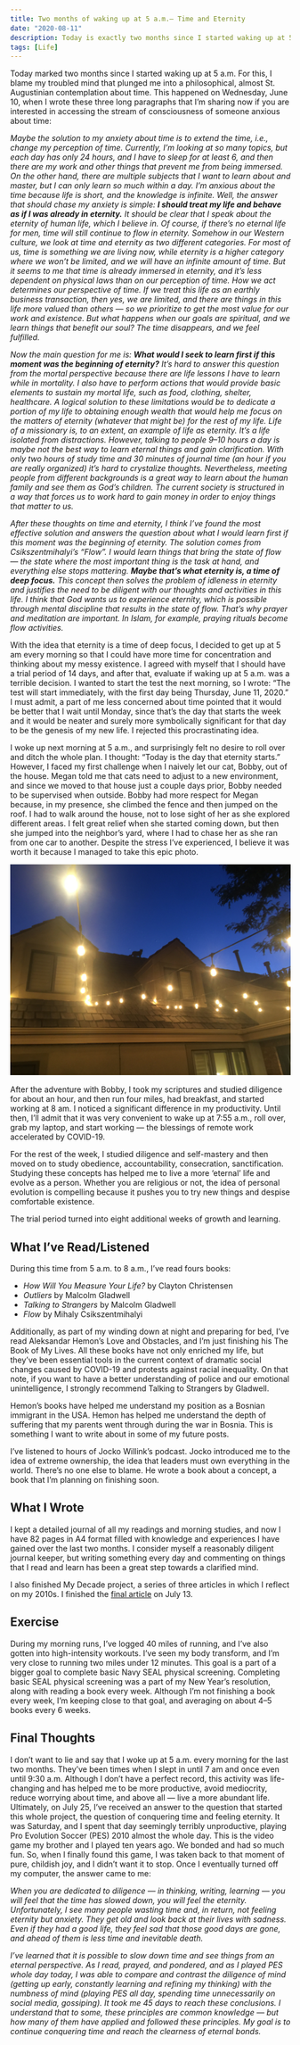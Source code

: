 ```yaml
---
title: Two months of waking up at 5 a.m.— Time and Eternity
date: "2020-08-11"
description: Today is exactly two months since I started waking up at 5 a.m. This post is not a listicle, but a narrative about the process.
tags: [Life]
---
```


Today marked two months since I started waking up at 5 a.m. For this, I blame my troubled mind that plunged me into a philosophical, almost St. Augustinian contemplation about time. This happened on Wednesday, June 10, when I wrote these three long paragraphs that I’m sharing now if you are interested in accessing the stream of consciousness of someone anxious about time:

_Maybe the solution to my anxiety about time is to extend the time, i.e., change my perception of time. Currently, I’m looking at so many topics, but each day has only 24 hours, and I have to sleep for at least 6, and then there are my work and other things that prevent me from being immersed. On the other hand, there are multiple subjects that I want to learn about and master, but I can only learn so much within a day. I’m anxious about the time because life is short, and the knowledge is infinite. Well, the answer that should chase my anxiety is simple: **I should treat my life and behave as if I was already in eternity.** It should be clear that I speak about the eternity of human life, which I believe in. Of course, if there’s no eternal life for men, time will still continue to flow in eternity. Somehow in our Western culture, we look at time and eternity as two different categories. For most of us, time is something we are living now, while eternity is a higher category where we won’t be limited, and we will have an infinite amount of time. But it seems to me that time is already immersed in eternity, and it’s less dependent on physical laws than on our perception of time. How we act determines our perspective of time. If we treat this life as an earthly business transaction, then yes, we are limited, and there are things in this life more valued than others — so we prioritize to get the most value for our work and existence. But what happens when our goals are spiritual, and we learn things that benefit our soul? The time disappears, and we feel fulfilled._

_Now the main question for me is: **What would I seek to learn first if this moment was the beginning of eternity?** It’s hard to answer this question from the mortal perspective because there are life lessons I have to learn while in mortality. I also have to perform actions that would provide basic elements to sustain my mortal life, such as food, clothing, shelter, healthcare. A logical solution to these limitations would be to dedicate a portion of my life to obtaining enough wealth that would help me focus on the matters of eternity (whatever that might be) for the rest of my life. Life of a missionary is, to an extent, an example of life as eternity. It’s a life isolated from distractions. However, talking to people 9–10 hours a day is maybe not the best way to learn eternal things and gain clarification. With only two hours of study time and 30 minutes of journal time (an hour if you are really organized) it’s hard to crystalize thoughts. Nevertheless, meeting people from different backgrounds is a great way to learn about the human family and see them as God’s children. The current society is structured in a way that forces us to work hard to gain money in order to enjoy things that matter to us._

_After these thoughts on time and eternity, I think I’ve found the most effective solution and answers the question about what I would learn first if this moment was the beginning of eternity. The solution comes from Csikszentmihalyi’s “Flow”. I would learn things that bring the state of flow — the state where the most important thing is the task at hand, and everything else stops mattering. **Maybe that’s what eternity is, a time of deep focus.** This concept then solves the problem of idleness in eternity and justifies the need to be diligent with our thoughts and activities in this life. I think that God wants us to experience eternity, which is possible through mental discipline that results in the state of flow. That’s why prayer and meditation are important. In Islam, for example, praying rituals become flow activities._

With the idea that eternity is a time of deep focus, I decided to get up at 5 am every morning so that I could have more time for concentration and thinking about my messy existence. I agreed with myself that I should have a trial period of 14 days, and after that, evaluate if waking up at 5 a.m. was a terrible decision. I wanted to start the test the next morning, so I wrote: “The test will start immediately, with the first day being Thursday, June 11, 2020.” I must admit, a part of me less concerned about time pointed that it would be better that I wait until Monday, since that’s the day that starts the week and it would be neater and surely more symbolically significant for that day to be the genesis of my new life. I rejected this procrastinating idea.

I woke up next morning at 5 a.m., and surprisingly felt no desire to roll over and ditch the whole plan. I thought: “Today is the day that eternity starts.” However, I faced my first challenge when I naively let our cat, Bobby, out of the house. Megan told me that cats need to adjust to a new environment, and since we moved to that house just a couple days prior, Bobby needed to be supervised when outside. Bobby had more respect for Megan because, in my presence, she climbed the fence and then jumped on the roof. I had to walk around the house, not to lose sight of her as she explored different areas. I felt great relief when she started coming down, but then she jumped into the neighbor’s yard, where I had to chase her as she ran from one car to another. Despite the stress I’ve experienced, I believe it was worth it because I managed to take this epic photo.

![Bobby on the roof](bobby-on-the-roof.jpg)

After the adventure with Bobby, I took my scriptures and studied diligence for about an hour, and then run four miles, had breakfast, and started working at 8 am. I noticed a significant difference in my productivity. Until then, I’ll admit that it was very convenient to wake up at 7:55 a.m., roll over, grab my laptop, and start working — the blessings of remote work accelerated by COVID-19.

For the rest of the week, I studied diligence and self-mastery and then moved on to study obedience, accountability, consecration, sanctification. Studying these concepts has helped me to live a more ‘eternal’ life and evolve as a person. Whether you are religious or not, the idea of personal evolution is compelling because it pushes you to try new things and despise comfortable existence.

The trial period turned into eight additional weeks of growth and learning.

## What I’ve Read/Listened

During this time from 5 a.m. to 8 a.m., I’ve read fours books:

- _How Will You Measure Your Life?_ by Clayton Christensen
- _Outliers_ by Malcolm Gladwell
- _Talking to Strangers_ by Malcolm Gladwell
- _Flow_ by Mihaly Csikszentmihalyi

Additionally, as part of my winding down at night and preparing for bed, I’ve read Aleksandar Hemon’s Love and Obstacles, and I’m just finishing his The Book of My Lives. All these books have not only enriched my life, but they’ve been essential tools in the current context of dramatic social changes caused by COVID-19 and protests against racial inequality. On that note, if you want to have a better understanding of police and our emotional unintelligence, I strongly recommend Talking to Strangers by Gladwell.

Hemon’s books have helped me understand my position as a Bosnian immigrant in the USA. Hemon has helped me understand the depth of suffering that my parents went through during the war in Bosnia. This is something I want to write about in some of my future posts.

I’ve listened to hours of Jocko Willink’s podcast. Jocko introduced me to the idea of extreme ownership, the idea that leaders must own everything in the world. There’s no one else to blame. He wrote a book about a concept, a book that I’m planning on finishing soon.

## What I Wrote

I kept a detailed journal of all my readings and morning studies, and now I have 82 pages in A4 format filled with knowledge and experiences I have gained over the last two months. I consider myself a reasonably diligent journal keeper, but writing something every day and commenting on things that I read and learn has been a great step towards a clarified mind.

I also finished My Decade project, a series of three articles in which I reflect on my 2010s. I finished the [final article](https://medium.com/@haris.rozajac/my-educational-life-journey-from-bosnia-to-usa-part-3-blessings-8404cd84f52) on July 13.

## Exercise

During my morning runs, I’ve logged 40 miles of running, and I’ve also gotten into high-intensity workouts. I’ve seen my body transform, and I’m very close to running two miles under 12 minutes. This goal is a part of a bigger goal to complete basic Navy SEAL physical screening. Completing basic SEAL physical screening was a part of my New Year’s resolution, along with reading a book every week. Although I’m not finishing a book every week, I’m keeping close to that goal, and averaging on about 4–5 books every 6 weeks.

## Final Thoughts

I don’t want to lie and say that I woke up at 5 a.m. every morning for the last two months. They’ve been times when I slept in until 7 am and once even until 9:30 a.m. Although I don’t have a perfect record, this activity was life-changing and has helped me to be more productive, avoid mediocrity, reduce worrying about time, and above all — live a more abundant life. Ultimately, on July 25, I’ve received an answer to the question that started this whole project, the question of conquering time and feeling eternity. It was Saturday, and I spent that day seemingly terribly unproductive, playing Pro Evolution Soccer (PES) 2010 almost the whole day. This is the video game my brother and I played ten years ago. We bonded and had so much fun. So, when I finally found this game, I was taken back to that moment of pure, childish joy, and I didn’t want it to stop. Once I eventually turned off my computer, the answer came to me:

_When you are dedicated to diligence — in thinking, writing, learning — you will feel that the time has slowed down, you will feel the eternity. Unfortunately, I see many people wasting time and, in return, not feeling eternity but anxiety. They get old and look back at their lives with sadness. Even if they had a good life, they feel sad that those good days are gone, and ahead of them is less time and inevitable death._

_I’ve learned that it is possible to slow down time and see things from an eternal perspective. As I read, prayed, and pondered, and as I played PES whole day today, I was able to compare and contrast the diligence of mind (getting up early, constantly learning and refining my thinking) with the numbness of mind (playing PES all day, spending time unnecessarily on social media, gossiping). It took me 45 days to reach these conclusions. I understand that to some, these principles are common knowledge — but how many of them have applied and followed these principles. My goal is to continue conquering time and reach the clearness of eternal bonds._
